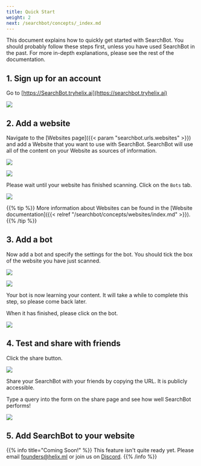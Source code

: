 ```yaml
---
title: Quick Start
weight: 2
next: /searchbot/concepts/_index.md
---
```


This document explains how to quickly get started with SearchBot. You should probably follow these steps first, unless you have used SearchBot in the past. For more in-depth explanations, please see the rest of the documentation.

## 1. Sign up for an account

Go to [https://SearchBot.tryhelix.ai](https://searchbot.tryhelix.ai)

![](registration.png)

## 2. Add a website

Navigate to the [Websites page]({{< param "searchbot.urls.websites" >}}) and add a Website that you want to use with SearchBot. SearchBot will use all of the content on your Website as sources of information.

![](add-website.png)

![](add-website-information.png)

Please wait until your website has finished scanning. Click on the `Bots` tab.

![](scraping-finished.png)

{{% tip %}}
More information about Websites can be found in the [Website documentation]({{< relref "/searchbot/concepts/websites/index.md" >}}).
{{% /tip %}}

## 3. Add a bot

Now add a bot and specify the settings for the bot. You should tick the box of the website you have just scanned.

![](add-bot.png)

![](add-bot-info.png)

Your bot is now learning your content. It will take a while to complete this step, so please come back later.

When it has finished, please click on the bot.

![](bot-finished.png)

## 4. Test and share with friends

Click the share button.

![](bot-share.png)

Share your SearchBot with your friends by copying the URL. It is publicly accessible.

Type a query into the form on the share page and see how well SearchBot performs!

![](share.png)

## 5. Add SearchBot to your website

{{% info title="Coming Soon!" %}}
This feature isn't quite ready yet. Please email founders@helix.ml or join us on [Discord](https://discord.gg/VJftd844GE).
{{% /info %}}